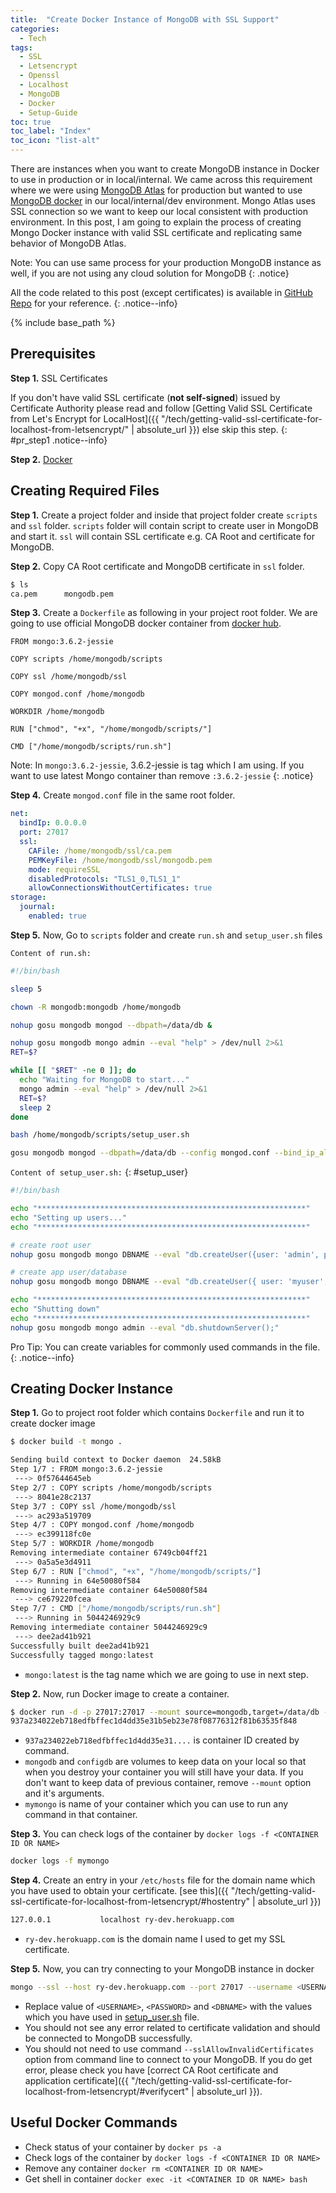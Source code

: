 ```yaml
---
title:  "Create Docker Instance of MongoDB with SSL Support"
categories: 
  - Tech
tags:
  - SSL
  - Letsencrypt
  - Openssl
  - Localhost
  - MongoDB
  - Docker
  - Setup-Guide
toc: true
toc_label: "Index"
toc_icon: "list-alt"
---
```


There are instances when you want to create MongoDB instance in Docker to use in production or in local/internal. We came across this requirement where we were using [MongoDB Atlas](https://www.mongodb.com/cloud/atlas) for production but wanted to use [MongoDB docker](https://hub.docker.com/_/mongo/) in our local/internal/dev environment. Mongo Atlas uses SSL connection so we want to keep our local consistent with production environment. In this post, I am going to explain the process of creating Mongo Docker instance with valid SSL certificate and replicating same behavior of MongoDB Atlas.

Note: You can use same process for your production MongoDB instance as well, if you are not using any cloud solution for MongoDB
{: .notice}

All the code related to this post (except certificates) is available in [GitHub Repo](https://github.com/Ritesh-Yadav/mongodb-docker) for your reference.
{: .notice--info}

{% include base_path %}

## Prerequisites

**Step 1.** SSL Certificates

If you don't have valid SSL certificate (**not self-signed**) issued by Certificate Authority please read and follow [Getting Valid SSL Certificate from Let's Encrypt for LocalHost]({{ "/tech/getting-valid-ssl-certificate-for-localhost-from-letsencrypt/" | absolute_url }}) else skip this step.
{: #pr_step1 .notice--info}

**Step 2.** [Docker](https://docs.docker.com/install/)

## Creating Required Files

**Step 1.** Create a project folder and inside that project folder create `scripts` and `ssl` folder. `scripts` folder will contain script to create user in MongoDB and start it. `ssl` will contain SSL certificate e.g. CA Root and certificate for MongoDB.

**Step 2.** Copy CA Root certificate and MongoDB certificate in `ssl` folder.

```bash
$ ls
ca.pem      mongodb.pem
```

**Step 3.** Create a `Dockerfile` as following in your project root folder. We are going to use official MongoDB docker container from [docker hub](https://hub.docker.com/_/mongo/).

```docker
FROM mongo:3.6.2-jessie

COPY scripts /home/mongodb/scripts

COPY ssl /home/mongodb/ssl

COPY mongod.conf /home/mongodb

WORKDIR /home/mongodb

RUN ["chmod", "+x", "/home/mongodb/scripts/"]

CMD ["/home/mongodb/scripts/run.sh"]
```

Note: In `mongo:3.6.2-jessie`, 3.6.2-jessie is tag which I am using. If you want to use latest Mongo container than remove `:3.6.2-jessie`
{: .notice}

**Step 4.** Create `mongod.conf` file in the same root folder.

```yaml
net:
  bindIp: 0.0.0.0
  port: 27017
  ssl:
    CAFile: /home/mongodb/ssl/ca.pem
    PEMKeyFile: /home/mongodb/ssl/mongodb.pem
    mode: requireSSL
    disabledProtocols: "TLS1_0,TLS1_1"
    allowConnectionsWithoutCertificates: true
storage:
  journal:
    enabled: true
```

**Step 5.** Now, Go to `scripts` folder and create `run.sh` and `setup_user.sh` files

`Content of run.sh:`

```bash
#!/bin/bash

sleep 5

chown -R mongodb:mongodb /home/mongodb

nohup gosu mongodb mongod --dbpath=/data/db &

nohup gosu mongodb mongo admin --eval "help" > /dev/null 2>&1
RET=$?

while [[ "$RET" -ne 0 ]]; do
  echo "Waiting for MongoDB to start..."
  mongo admin --eval "help" > /dev/null 2>&1
  RET=$?
  sleep 2
done

bash /home/mongodb/scripts/setup_user.sh

gosu mongodb mongod --dbpath=/data/db --config mongod.conf --bind_ip_all --auth
```

`Content of setup_user.sh:`
{: #setup_user}

```bash
#!/bin/bash

echo "************************************************************"
echo "Setting up users..."
echo "************************************************************"

# create root user
nohup gosu mongodb mongo DBNAME --eval "db.createUser({user: 'admin', pwd: 'YOUR_PASSWORD', roles:[{ role: 'root', db: 'DBNAME' }, { role: 'read', db: 'local' }]});"

# create app user/database
nohup gosu mongodb mongo DBNAME --eval "db.createUser({ user: 'myuser', pwd: 'YOUR_PASSWORD', roles: [{ role: 'readWrite', db: 'DBNAME' }, { role: 'read', db: 'local' }]});"

echo "************************************************************"
echo "Shutting down"
echo "************************************************************"
nohup gosu mongodb mongo admin --eval "db.shutdownServer();"
```

Pro Tip: You can create variables for commonly used commands in the file.
 {: .notice--info}

## Creating Docker Instance

**Step 1.** Go to project root folder which contains `Dockerfile` and run it to create docker image

```bash
$ docker build -t mongo .

Sending build context to Docker daemon  24.58kB
Step 1/7 : FROM mongo:3.6.2-jessie
 ---> 0f57644645eb
Step 2/7 : COPY scripts /home/mongodb/scripts
 ---> 8041e28c2137
Step 3/7 : COPY ssl /home/mongodb/ssl
 ---> ac293a519709
Step 4/7 : COPY mongod.conf /home/mongodb
 ---> ec399118fc0e
Step 5/7 : WORKDIR /home/mongodb
Removing intermediate container 6749cb04ff21
 ---> 0a5a5e3d4911
Step 6/7 : RUN ["chmod", "+x", "/home/mongodb/scripts/"]
 ---> Running in 64e50080f584
Removing intermediate container 64e50080f584
 ---> ce679220fcea
Step 7/7 : CMD ["/home/mongodb/scripts/run.sh"]
 ---> Running in 5044246929c9
Removing intermediate container 5044246929c9
 ---> dee2ad41b921
Successfully built dee2ad41b921
Successfully tagged mongo:latest
```

* `mongo:latest` is the tag name which we are going to use in next step.

**Step 2.** Now, run Docker image to create a container.

```bash
$ docker run -d -p 27017:27017 --mount source=mongodb,target=/data/db --mount source=configdb,target=/data/configdb --name mymongo mongo:latest
937a234022eb718edfbffec1d4dd35e31b5eb23e78f08776312f81b63535f848
```

* `937a234022eb718edfbffec1d4dd35e31....` is container ID created by command.
* `mongodb` and `configdb` are volumes to keep data on your local so that when you destroy your container you will still have your data. If you don't want to keep data of previous container, remove `--mount` option and it's arguments.
* `mymongo` is name of your container which you can use to run any command in that container.

**Step 3.** You can check logs of the container by `docker logs -f <CONTAINER ID OR NAME>`

```bash
docker logs -f mymongo
```

**Step 4.** Create an entry in your `/etc/hosts` file for the domain name which you have used to obtain your certificate. [see this]({{ "/tech/getting-valid-ssl-certificate-for-localhost-from-letsencrypt/#hostentry" | absolute_url }})

```bash
127.0.0.1           localhost ry-dev.herokuapp.com
```

* `ry-dev.herokuapp.com` is the domain name I used to get my SSL certificate.

**Step 5.** Now, you can try connecting to your MongoDB instance in docker

```bash
mongo --ssl --host ry-dev.herokuapp.com --port 27017 --username <USERNAME> --password <PASSWORD> --authenticationDatabase <DBNAME>
```

* Replace value of `<USERNAME>`, `<PASSWORD>` and `<DBNAME>` with the values which you have used in [setup_user.sh](#setup_user) file.
* You should not see any error related to certificate validation and should be connected to MongoDB successfully.
* You should not need to use command `--sslAllowInvalidCertificates` option from command line to connect to your MongoDB. If you do get error, please check you have [correct CA Root certificate and application certificate]({{ "/tech/getting-valid-ssl-certificate-for-localhost-from-letsencrypt/#verifycert" | absolute_url }}).

## Useful Docker Commands

* Check status of your container by `docker ps -a`
* Check logs of the container by `docker logs -f <CONTAINER ID OR NAME>`
* Remove any container `docker rm <CONTAINER ID OR NAME>`
* Get shell in container `docker exec -it <CONTAINER ID OR NAME> bash`